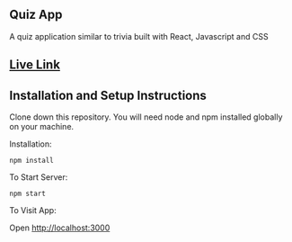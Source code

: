 ## Quiz App
A quiz application similar to trivia built with React, Javascript and CSS

## [Live Link](https://aditya973.github.io/suvidha-quiz-app-frontend/)

## Installation and Setup Instructions
Clone down this repository. You will need node and npm installed globally on your machine.

Installation:

`npm install`

To Start Server:

`npm start`

To Visit App:

Open <http://localhost:3000>

